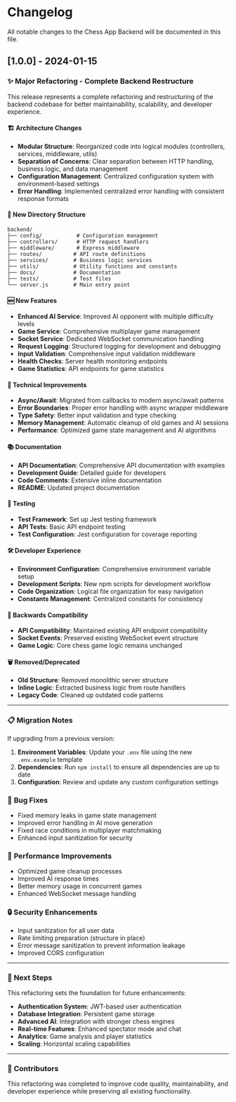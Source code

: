 # Changelog

All notable changes to the Chess App Backend will be documented in this file.

## [1.0.0] - 2024-01-15

### ✨ Major Refactoring - Complete Backend Restructure

This release represents a complete refactoring and restructuring of the backend codebase for better maintainability, scalability, and developer experience.

#### 🏗️ **Architecture Changes**
- **Modular Structure**: Reorganized code into logical modules (controllers, services, middleware, utils)
- **Separation of Concerns**: Clear separation between HTTP handling, business logic, and data management
- **Configuration Management**: Centralized configuration system with environment-based settings
- **Error Handling**: Implemented centralized error handling with consistent response formats

#### 📁 **New Directory Structure**
```
backend/
├── config/           # Configuration management
├── controllers/      # HTTP request handlers  
├── middleware/       # Express middleware
├── routes/          # API route definitions
├── services/        # Business logic services
├── utils/           # Utility functions and constants
├── docs/            # Documentation
├── tests/           # Test files
└── server.js        # Main entry point
```

#### 🆕 **New Features**
- **Enhanced AI Service**: Improved AI opponent with multiple difficulty levels
- **Game Service**: Comprehensive multiplayer game management
- **Socket Service**: Dedicated WebSocket communication handling
- **Request Logging**: Structured logging for development and debugging
- **Input Validation**: Comprehensive input validation middleware
- **Health Checks**: Server health monitoring endpoints
- **Game Statistics**: API endpoints for game statistics

#### 🔧 **Technical Improvements**
- **Async/Await**: Migrated from callbacks to modern async/await patterns
- **Error Boundaries**: Proper error handling with async wrapper middleware
- **Type Safety**: Better input validation and type checking
- **Memory Management**: Automatic cleanup of old games and AI sessions
- **Performance**: Optimized game state management and AI algorithms

#### 📚 **Documentation**
- **API Documentation**: Comprehensive API documentation with examples
- **Development Guide**: Detailed guide for developers
- **Code Comments**: Extensive inline documentation
- **README**: Updated project documentation

#### 🧪 **Testing**
- **Test Framework**: Set up Jest testing framework
- **API Tests**: Basic API endpoint testing
- **Test Configuration**: Jest configuration for coverage reporting

#### 🛠️ **Developer Experience**
- **Environment Configuration**: Comprehensive environment variable setup
- **Development Scripts**: New npm scripts for development workflow
- **Code Organization**: Logical file organization for easy navigation
- **Constants Management**: Centralized constants for consistency

#### 🔄 **Backwards Compatibility**
- **API Compatibility**: Maintained existing API endpoint compatibility
- **Socket Events**: Preserved existing WebSocket event structure
- **Game Logic**: Core chess game logic remains unchanged

#### 🗑️ **Removed/Deprecated**
- **Old Structure**: Removed monolithic server structure
- **Inline Logic**: Extracted business logic from route handlers
- **Legacy Code**: Cleaned up outdated code patterns

---

### 📋 **Migration Notes**

If upgrading from a previous version:

1. **Environment Variables**: Update your `.env` file using the new `.env.example` template
2. **Dependencies**: Run `npm install` to ensure all dependencies are up to date
3. **Configuration**: Review and update any custom configuration settings

### 🐛 **Bug Fixes**
- Fixed memory leaks in game state management
- Improved error handling in AI move generation
- Fixed race conditions in multiplayer matchmaking
- Enhanced input sanitization for security

### 🚀 **Performance Improvements**
- Optimized game cleanup processes
- Improved AI response times
- Better memory usage in concurrent games
- Enhanced WebSocket message handling

### 🔒 **Security Enhancements**
- Input sanitization for all user data
- Rate limiting preparation (structure in place)
- Error message sanitization to prevent information leakage
- Improved CORS configuration

---

### 🎯 **Next Steps**

This refactoring sets the foundation for future enhancements:

- **Authentication System**: JWT-based user authentication
- **Database Integration**: Persistent game storage
- **Advanced AI**: Integration with stronger chess engines
- **Real-time Features**: Enhanced spectator mode and chat
- **Analytics**: Game analysis and player statistics
- **Scaling**: Horizontal scaling capabilities

---

### 👥 **Contributors**

This refactoring was completed to improve code quality, maintainability, and developer experience while preserving all existing functionality.
